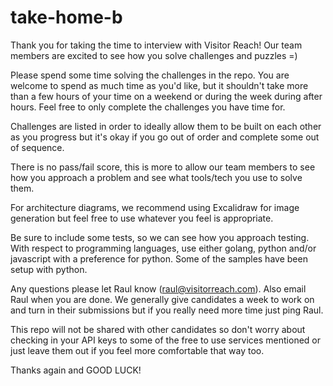 # take-home-b

Thank you for taking the time to interview with Visitor Reach! Our team members are excited to see how you solve challenges and puzzles =)

Please spend some time solving the challenges in the repo.  You are welcome to spend as much time as you'd like, but it shouldn't take more than a few hours of your time on a weekend or during the week during after hours. Feel free to only complete the challenges you have time for.

Challenges are listed in order to ideally allow them to be built on each other as you progress but it's okay if you go out of order and complete some out of sequence.

There is no pass/fail score, this is more to allow our team members to see how you approach a problem and see what tools/tech you use to solve them.

For architecture diagrams, we recommend using Excalidraw for image generation but feel free to use whatever you feel is appropriate.

Be sure to include some tests, so we can see how you approach testing. With respect to programming languages, use either golang, python and/or javascript with a preference for python.  Some of the samples have been setup with python.

Any questions please let Raul know (raul@visitorreach.com). Also email Raul when you are done. We generally give candidates a week to work on and turn in their submissions but if you really need more time just ping Raul.

This repo will not be shared with other candidates so don't worry about checking in your API keys to some of the free to use services mentioned or just leave them out if you feel more comfortable that way too.

Thanks again and GOOD LUCK!

